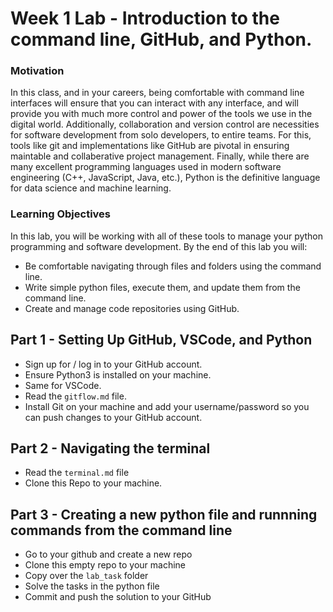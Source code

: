 # Week 1 Lab  - Introduction to the command line, GitHub, and Python. 

### Motivation
In this class, and in your careers, being comfortable with command line interfaces will ensure that you can interact with any interface, and will provide you with much more control and power of the tools we use in the digital world. Additionally, collaboration and version control are necessities for software development from solo developers, to entire teams. For this, tools like git and implementations like GitHub are pivotal in ensuring maintable and collaberative project management. Finally, while there are many excellent programming languages used in modern software engineering (C++, JavaScript, Java, etc.), Python is the definitive language for data science and machine learning.

### Learning Objectives
In this lab, you will be working with all of these tools to manage your python programming and software development. By the end of this lab you will:
- Be comfortable navigating through files and folders using the command line.
- Write simple python files, execute them, and update them from the command line.
- Create and manage code repositories using GitHub.


## Part 1 - Setting Up GitHub, VSCode, and Python
- Sign up for / log in to your GitHub account.
- Ensure Python3 is installed on your machine.
- Same for VSCode.
- Read the `gitflow.md` file.
- Install Git on your machine and add your username/password so you can push changes to your GitHub account.
  
## Part 2 - Navigating the terminal
- Read the `terminal.md` file
- Clone this Repo to your machine.
  
## Part 3 - Creating a new python file and runnning commands from the command line
- Go to your github and create a new repo
- Clone this empty repo to your machine
- Copy over the `lab_task` folder
- Solve the tasks in the python file
- Commit and push the solution to your GitHub
